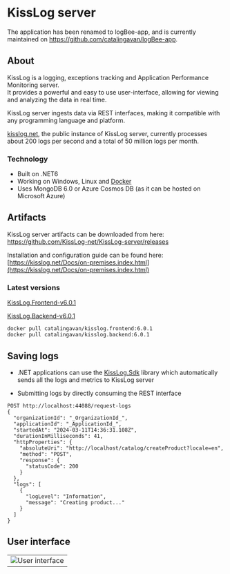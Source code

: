# KissLog server

The application has been renamed to logBee-app, and is currently maintained on https://github.com/catalingavan/logBee-app.

## About

KissLog is a logging, exceptions tracking and Application Performance Monitoring server. <br/>
It provides a powerful and easy to use user-interface, allowing for viewing and analyzing the data in real time.

KissLog server ingests data via REST interfaces, making it compatible with any programming language and platform.

[kisslog.net](https://kisslog.net), the public instance of KissLog server, currently processes about 200 logs per second and a total of 50 million logs per month.

### Technology

- Built on .NET6
- Working on Windows, Linux and [Docker](Docker/README.md)
- Uses MongoDB 6.0 or Azure Cosmos DB (as it can be hosted on Microsoft Azure)

## Artifacts

KissLog server artifacts can be downloaded from here: <br/>
<https://github.com/KissLog-net/KissLog-server/releases>

Installation and configuration guide can be found here: <br/>
[https://kisslog.net/Docs/on-premises.index.html](https://kisslog.net/Docs/on-premises.index.html)

### Latest versions

[KissLog.Frontend-v6.0.1](https://github.com/KissLog-net/KissLog-server/releases/tag/KissLog.Frontend-v6.0.1)

[KissLog.Backend-v6.0.1](https://github.com/KissLog-net/KissLog-server/releases/tag/KissLog.Backend-v6.0.1)

```none
docker pull catalingavan/kisslog.frontend:6.0.1
docker pull catalingavan/kisslog.backend:6.0.1
```

## Saving logs

- .NET applications can use the [KissLog.Sdk](https://github.com/KissLog-net/KissLog.Sdk) library which automatically sends all the logs and metrics to KissLog server

- Submitting logs by directly consuming the REST interface

```
POST http://localhost:44088/request-logs
{
  "organizationId": "_OrganizationId_",
  "applicationId": "_ApplicationId_",
  "startedAt": "2024-03-11T14:36:31.108Z",
  "durationInMilliseconds": 41,
  "httpProperties": {
    "absoluteUri": "http://localhost/catalog/createProduct?locale=en",
    "method": "POST",
    "response": {
      "statusCode": 200
    }
  },
  "logs": [
    {
      "logLevel": "Information",
      "message": "Creating product..."
    }
  ]
}
```

## User interface

<table><tr><td>
    <img alt="User interface" src="https://github.com/KissLog-net/KissLog-server/assets/39127098/8944691a-3f6e-4946-9a73-85390a867b87" />
</td></tr></table>

